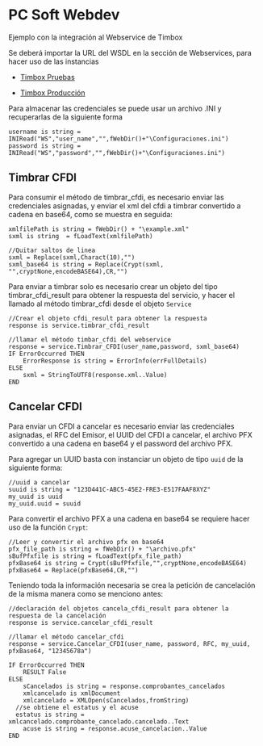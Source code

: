 # PC Soft Webdev
Ejemplo con la integración al Webservice de Timbox

Se deberá importar la URL del WSDL en la sección de Webservices, para hacer uso de las instancias

- [Timbox Pruebas](https://staging.ws.timbox.com.mx/timbrado_cfdi33/wsdl)

- [Timbox Producción](https://sistema.timbox.com.mx/timbrado_cfdi33/wsdl)


Para almacenar las credenciales se puede usar un archivo .INI y recuperarlas de la siguiente forma

```
username is string = INIRead("WS","user_name","",fWebDir()+"\Configuraciones.ini")
password is string = INIRead("WS","password","",fWebDir()+"\Configuraciones.ini")
```

## Timbrar CFDI
Para consumir el método de timbrar_cfdi, es necesario enviar las credenciales asignadas, y enviar el xml del cfdi a timbrar convertido a cadena en base64, como se muestra en seguida:
```
xmlfilePath is string = fWebDir() + "\example.xml"
sxml is string  = fLoadText(xmlfilePath)

//Quitar saltos de linea
sxml = Replace(sxml,Charact(10),"")
sxml_base64 is string = Replace(Crypt(sxml, "",cryptNone,encodeBASE64),CR,"")
```

Para enviar a timbrar solo es necesario crear un objeto del tipo timbrar_cfdi_result para obtener la respuesta del servicio, y hacer el llamado al método timbrar_cfdi desde el objeto `Service`

```
//Crear el objeto cfdi_result para obtener la respuesta
response is service.timbrar_cfdi_result

//llamar el método timbar_cfdi del webservice
response = service.Timbrar_CFDI(user_name,password, sxml_base64)
IF ErrorOccurred THEN
	ErrorResponse is string = ErrorInfo(errFullDetails)
ELSE
	sxml = StringToUTF8(response.xml..Value)
END
```


## Cancelar CFDI
Para enviar un CFDI a cancelar es necesario enviar las credenciales asignadas, el RFC del Emisor, el UUID del CFDI a cancelar, el archivo PFX convertido a una cadena en base64 y el password del archivo PFX.

Para agregar un UUID basta con instanciar un objeto de tipo `uuid` de la siguiente forma:
```
//uuid a cancelar
suuid is string = "123D441C-ABC5-45E2-FRE3-E517FAAF8XYZ"
my_uuid is uuid
my_uuid.uuid = suuid
```

Para convertir el archivo PFX a una cadena en base64 se requiere hacer uso de la función `Crypt`:
```
//Leer y convertir el archivo pfx en base64
pfx_file_path is string = fWebDir() + "\archivo.pfx"
sBufPfxfile is string = fLoadText(pfx_file_path)
pfxBase64 is string = Crypt(sBufPfxfile,"",cryptNone,encodeBASE64)
pfxBase64 = Replace(pfxBase64,CR,"")
```

Teniendo toda la información necesaria se crea la petición de cancelación de la misma manera como se menciono antes:

```
//declaración del objetos cancela_cfdi_result para obtener la respuesta de la cancelación
response is service.cancelar_cfdi_result

//llamar el método cancelar_cfdi
response = service.Cancelar_CFDI(user_name, password, RFC, my_uuid, pfxBase64, "12345678a")	

IF ErrorOccurred THEN
	RESULT False
ELSE
	sCancelados is string = response.comprobantes_cancelados
	xmlcancelado is xmlDocument
	xmlcancelado = XMLOpen(sCancelados,fromString)
  //se obtiene el estatus y el acuse
  estatus is string = xmlcancelado.comprobante_cancelado.cancelado..Text
	acuse is string = response.acuse_cancelacion..Value	
END
```
